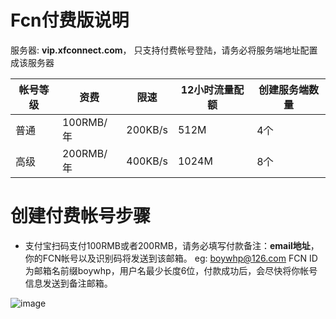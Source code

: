 
# Fcn付费版说明

服务器: **vip.xfconnect.com**， 只支持付费帐号登陆，请务必将服务端地址配置成该服务器

|帐号等级|资费|限速|12小时流量配额|创建服务端数量
|-------|----|---|--------|-----
|普通|100RMB/年|200KB/s|512M|4个
|高级|200RMB/年|400KB/s|1024M|8个

# 创建付费帐号步骤

* 支付宝扫码支付100RMB或者200RMB，请务必填写付款备注：**email地址**，你的FCN帐号以及识别码将发送到该邮箱。
eg: boywhp@126.com  FCN ID为邮箱名前缀boywhp，用户名最少长度6位，付款成功后，会尽快将你帐号信息发送到备注邮箱。

![image](https://github.com/boywhp/fcn/blob/master/vip/fcn_alipay.jpg)
